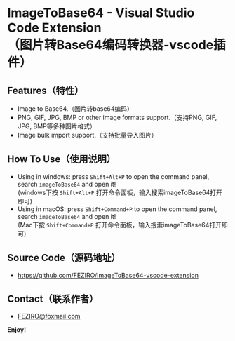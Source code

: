 # ImageToBase64 - Visual Studio Code Extension</br>（图片转Base64编码转换器-vscode插件）


## Features（特性）
* Image to Base64.（图片转base64编码）
* PNG, GIF, JPG, BMP or other image formats support.（支持PNG, GIF, JPG, BMP等多种图片格式）
* Image bulk import support.（支持批量导入图片）

## How To Use（使用说明）

* Using in windows: press `Shift+Alt+P` to open the command panel, search `imageToBase64` and open it!
  </br>(windows下按 `Shift+Alt+P`  打开命令面板，输入搜索imageToBase64打开即可)
* Using in macOS: press `Shift+Command+P` to open the command panel, search `imageToBase64` and open it!
  </br>(Mac下按  `Shift+Command+P`  打开命令面板，输入搜索imageToBase64打开即可)

## Source Code（源码地址）
* https://github.com/FEZIRO/ImageToBase64-vscode-extension

## Contact（联系作者）
* FEZIRO@foxmail.com

**Enjoy!**
